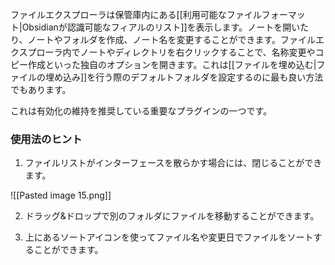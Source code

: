 ファイルエクスプローラは保管庫内にある[[利用可能なファイルフォーマット|Obsidianが認識可能なフィアルのリスト]]を表示します。ノートを開いたり、ノートやフォルダを作成、ノート名を変更することができます。ファイルエクスプローラ内でノートやディレクトリを右クリックすることで、名称変更やコピー作成といった独自のオプションを開きます。これは[[ファイルを埋め込む|ファイルの埋め込み]]を行う際のデフォルトフォルダを設定するのに最も良い方法でもあります。

これは有効化の維持を推奨している重要なプラグインの一つです。

### 使用法のヒント

1. ファイルリストがインターフェースを散らかす場合には、閉じることができます。

![[Pasted image 15.png]]

2. ドラッグ&ドロップで別のフォルダにファイルを移動することができます。

3. 上にあるソートアイコンを使ってファイル名や変更日でファイルをソートすることができます。